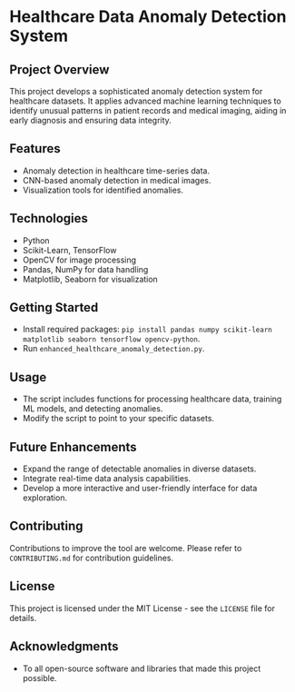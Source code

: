 # Healthcare Data Anomaly Detection System

## Project Overview
This project develops a sophisticated anomaly detection system for healthcare datasets. It applies advanced machine learning techniques to identify unusual patterns in patient records and medical imaging, aiding in early diagnosis and ensuring data integrity.

## Features
- Anomaly detection in healthcare time-series data.
- CNN-based anomaly detection in medical images.
- Visualization tools for identified anomalies.

## Technologies
- Python
- Scikit-Learn, TensorFlow
- OpenCV for image processing
- Pandas, NumPy for data handling
- Matplotlib, Seaborn for visualization

## Getting Started
- Install required packages: `pip install pandas numpy scikit-learn matplotlib seaborn tensorflow opencv-python`.
- Run `enhanced_healthcare_anomaly_detection.py`.

## Usage
- The script includes functions for processing healthcare data, training ML models, and detecting anomalies.
- Modify the script to point to your specific datasets.

## Future Enhancements
- Expand the range of detectable anomalies in diverse datasets.
- Integrate real-time data analysis capabilities.
- Develop a more interactive and user-friendly interface for data exploration.

## Contributing
Contributions to improve the tool are welcome. Please refer to `CONTRIBUTING.md` for contribution guidelines.

## License
This project is licensed under the MIT License - see the `LICENSE` file for details.

## Acknowledgments
- To all open-source software and libraries that made this project possible.
